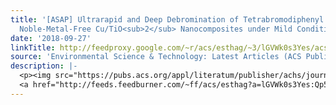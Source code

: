 ```yaml
---
title: '[ASAP] Ultrarapid and Deep Debromination of Tetrabromodiphenyl Ether over
  Noble-Metal-Free Cu/TiO<sub>2</sub> Nanocomposites under Mild Conditions'
date: '2018-09-27'
linkTitle: http://feedproxy.google.com/~r/acs/esthag/~3/lGVWk0s3Yes/acs.est.8b03202
source: 'Environmental Science & Technology: Latest Articles (ACS Publications)'
description: |-
  <p><img src="https://pubs.acs.org/appl/literatum/publisher/achs/journals/content/esthag/0/esthag.ahead-of-print/acs.est.8b03202/20180927/images/medium/es-2018-03202w_0006.gif" alt="TOC Graphic"/></p><div><cite>Environmental Science & Technology</cite></div><div>DOI: 10.1021/acs.est.8b03202</div><div class="feedflare">
  <a href="http://feeds.feedburner.com/~ff/acs/esthag?a=lGVWk0s3Yes:Qp56wy_4jac:yIl2AUoC8zA"><img src="http://feeds.feedburner.com/~ff/acs/esthag?d=yIl2AUoC8zA" border="0"></img></a>
---
```

